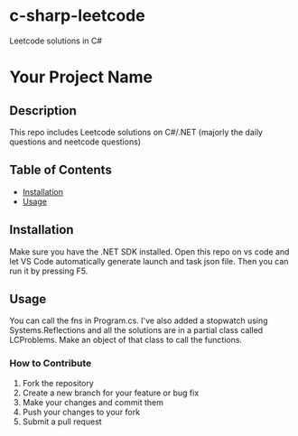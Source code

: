 # c-sharp-leetcode

Leetcode solutions in C#

# Your Project Name

## Description

This repo includes Leetcode solutions on C#/.NET (majorly the daily questions and neetcode questions)

## Table of Contents

- [Installation](#installation)
- [Usage](#usage)

## Installation

Make sure you have the .NET SDK installed. Open this repo on vs code and let VS Code automatically generate launch and task json file. Then you can run it by pressing F5.

## Usage

You can call the fns in Program.cs. I've also added a stopwatch using Systems.Reflections and all the solutions are in a partial class called LCProblems. Make an object of that class to call the functions.

### How to Contribute

1. Fork the repository
2. Create a new branch for your feature or bug fix
3. Make your changes and commit them
4. Push your changes to your fork
5. Submit a pull request
